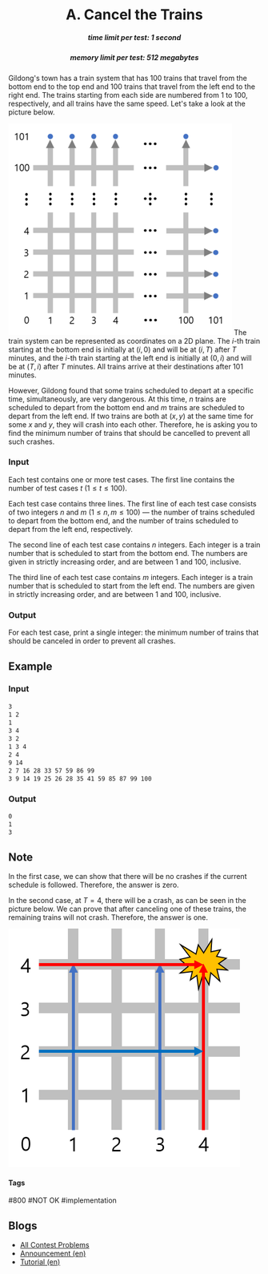 <h1 style='text-align: center;'> A. Cancel the Trains</h1>

<h5 style='text-align: center;'>time limit per test: 1 second</h5>
<h5 style='text-align: center;'>memory limit per test: 512 megabytes</h5>

Gildong's town has a train system that has $100$ trains that travel from the bottom end to the top end and $100$ trains that travel from the left end to the right end. The trains starting from each side are numbered from $1$ to $100$, respectively, and all trains have the same speed. Let's take a look at the picture below.

 ![](images/f4c2ba66d97e5e8e1a993791f065fbda83ec96c5.png) The train system can be represented as coordinates on a 2D plane. The $i$-th train starting at the bottom end is initially at $(i,0)$ and will be at $(i,T)$ after $T$ minutes, and the $i$-th train starting at the left end is initially at $(0,i)$ and will be at $(T,i)$ after $T$ minutes. All trains arrive at their destinations after $101$ minutes.

However, Gildong found that some trains scheduled to depart at a specific time, simultaneously, are very dangerous. At this time, $n$ trains are scheduled to depart from the bottom end and $m$ trains are scheduled to depart from the left end. If two trains are both at $(x,y)$ at the same time for some $x$ and $y$, they will crash into each other. Therefore, he is asking you to find the minimum number of trains that should be cancelled to prevent all such crashes.

### Input

Each test contains one or more test cases. The first line contains the number of test cases $t$ ($1 \le t \le 100$).

Each test case contains three lines. The first line of each test case consists of two integers $n$ and $m$ ($1 \le n, m \le 100$) — the number of trains scheduled to depart from the bottom end, and the number of trains scheduled to depart from the left end, respectively.

The second line of each test case contains $n$ integers. Each integer is a train number that is scheduled to start from the bottom end. The numbers are given in strictly increasing order, and are between $1$ and $100$, inclusive.

The third line of each test case contains $m$ integers. Each integer is a train number that is scheduled to start from the left end. The numbers are given in strictly increasing order, and are between $1$ and $100$, inclusive.

### Output

For each test case, print a single integer: the minimum number of trains that should be canceled in order to prevent all crashes.

## Example

### Input


```text
3
1 2
1
3 4
3 2
1 3 4
2 4
9 14
2 7 16 28 33 57 59 86 99
3 9 14 19 25 26 28 35 41 59 85 87 99 100
```
### Output


```text
0
1
3
```
## Note

In the first case, we can show that there will be no crashes if the current schedule is followed. Therefore, the answer is zero.

In the second case, at $T=4$, there will be a crash, as can be seen in the picture below. We can prove that after canceling one of these trains, the remaining trains will not crash. Therefore, the answer is one.

 ![](images/8ff67b51b83a9053d20064d651827fc92a02c927.png) 

#### Tags 

#800 #NOT OK #implementation 

## Blogs
- [All Contest Problems](../Codeforces_Round_688_(Div._2).md)
- [Announcement (en)](../blogs/Announcement_(en).md)
- [Tutorial (en)](../blogs/Tutorial_(en).md)
